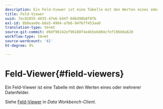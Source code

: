 ```yaml
---
description: Ein Feld-Viewer ist eine Tabelle mit den Werten eines oder mehrerer Datenfelder.
title: Feld-Viewer
uuid: 7ec82855-4035-47e6-b44f-0d6d98b0f8fb
exl-id: 8b0eae0e-b8a5-4904-a7b6-94f6ff453ae0
translation-type: tm+mt
source-git-commit: d9df90242ef96188f4e4b5e6d04cfef196b0a628
workflow-type: tm+mt
source-wordcount: '41'
ht-degree: 9%

---
```


# Feld-Viewer{#field-viewers}

Ein Feld-Viewer ist eine Tabelle mit den Werten eines oder mehrerer Datenfelder.

Siehe [Feld-Viewer](../../../../home/c-get-started/c-admin-intrf/c-dataset-mgrs/c-fld-vwrs/c-fld-vwrs.md#concept-194cb94501564145ae059e53c0e4bec3) in *Data Workbench-Client*.

